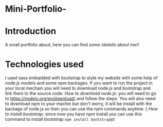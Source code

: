 # Mini-Portfolio-

# Introduction 
A small portfolio about, here you can find some /*details about me!*/

# Technologies used
I used sass embadded with bootstrap to style my website with some help of node.js models and some npm backages.
If you want to run the project in your local mechain you will need to download node.js and bootstrap and link them to the source code.
*How to download node.js:* you will need to go to https://nodejs.org/en/download/ and follow the steps. You will also need to download npm to your machin but don't worry, it will be install with the backage of node.js so then you can use the npm commands anytime :) 
*How to install bootstrap:* since now you have npm install you can use this command to install bootstrap ```npm install bootstrap@3```

